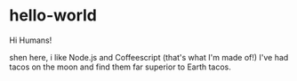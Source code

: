 # hello-world

Hi Humans!

shen here, i like Node.js and Coffeescript (that's what I'm made of!)
I've had tacos on the moon and find them far superior to Earth tacos.
